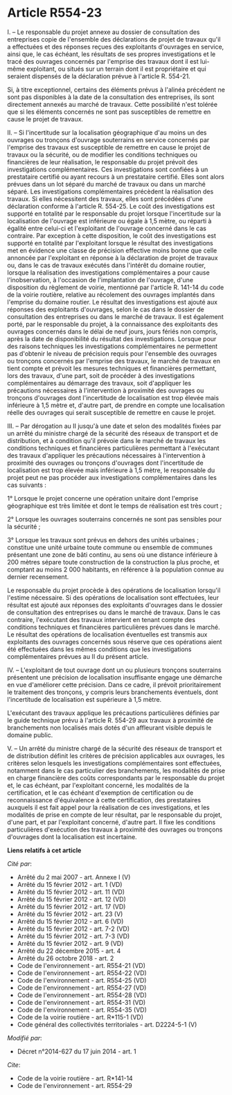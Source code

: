# Article R554-23

I. – Le responsable du projet annexe au dossier de consultation des entreprises copie de l'ensemble des déclarations de
projet de travaux qu'il a effectuées et des réponses reçues des exploitants d'ouvrages en service, ainsi que, le cas échéant,
les résultats de ses propres investigations et le tracé des ouvrages concernés par l'emprise des travaux dont il est lui-même
exploitant, ou situés sur un terrain dont il est propriétaire et qui seraient dispensés de la déclaration prévue à l'article
R. 554-21. 

Si, à titre exceptionnel, certains des éléments prévus à l'alinéa précédent ne sont pas disponibles à la date de la
consultation des entreprises, ils sont directement annexés au marché de travaux. Cette possibilité n'est tolérée que si les
éléments concernés ne sont pas susceptibles de remettre en cause le projet de travaux.

II. – Si l'incertitude sur la localisation géographique d'au moins un des ouvrages ou tronçons d'ouvrage souterrains en
service concernés par l'emprise des travaux est susceptible de remettre en cause le projet de travaux ou la sécurité, ou de
modifier les conditions techniques ou financières de leur réalisation, le responsable du projet prévoit des investigations
complémentaires. Ces investigations sont confiées à un prestataire certifié ou ayant recours à un prestataire certifié. Elles
sont alors prévues dans un lot séparé du marché de travaux ou dans un marché séparé. Les investigations complémentaires
précèdent la réalisation des travaux. Si elles nécessitent des travaux, elles sont précédées d'une déclaration conforme à
l'article R. 554-25. Le coût des investigations est supporté en totalité par le responsable du projet lorsque l'incertitude
sur la localisation de l'ouvrage est inférieure ou égale à 1,5 mètre, ou réparti à égalité entre celui-ci et l'exploitant de
l'ouvrage concerné dans le cas contraire. Par exception à cette disposition, le coût des investigations est supporté en
totalité par l'exploitant lorsque le résultat des investigations met en évidence une classe de précision effective moins
bonne que celle annoncée par l'exploitant en réponse à la déclaration de projet de travaux ou, dans le cas de travaux
exécutés dans l'intérêt du domaine routier, lorsque la réalisation des investigations complémentaires a pour cause
l'inobservation, à l'occasion de l'implantation de l'ouvrage, d'une disposition du règlement de voirie, mentionné par
l'article R. 141-14 du code de la voirie routière, relative au récolement des ouvrages implantés dans l'emprise du domaine
routier. Le résultat des investigations est ajouté aux réponses des exploitants d'ouvrages, selon le cas dans le dossier de
consultation des entreprises ou dans le marché de travaux. Il est également porté, par le responsable du projet, à la
connaissance des exploitants des ouvrages concernés dans le délai de neuf jours, jours fériés non compris, après la date de
disponibilité du résultat des investigations. Lorsque pour des raisons techniques les investigations complémentaires ne
permettent pas d'obtenir le niveau de précision requis pour l'ensemble des ouvrages ou tronçons concernés par l'emprise des
travaux, le marché de travaux en tient compte et prévoit les mesures techniques et financières permettant, lors des travaux,
d'une part, soit de procéder à des investigations complémentaires au démarrage des travaux, soit d'appliquer les précautions
nécessaires à l'intervention à proximité des ouvrages ou tronçons d'ouvrages dont l'incertitude de localisation est trop
élevée mais inférieure à 1,5 mètre et, d'autre part, de prendre en compte une localisation réelle des ouvrages qui serait
susceptible de remettre en cause le projet.

III. – Par dérogation au II jusqu'à une date et selon des modalités fixées par un arrêté du ministre chargé de la sécurité
des réseaux de transport et de distribution, et à condition qu'il prévoie dans le marché de travaux les conditions techniques
et financières particulières permettant à l'exécutant des travaux d'appliquer les précautions nécessaires à l'intervention à
proximité des ouvrages ou tronçons d'ouvrages dont l'incertitude de localisation est trop élevée mais inférieure à 1,5 mètre,
le responsable du projet peut ne pas procéder aux investigations complémentaires dans les cas suivants :

1° Lorsque le projet concerne une opération unitaire dont l'emprise géographique est très limitée et dont le temps de
réalisation est très court ;

2° Lorsque les ouvrages souterrains concernés ne sont pas sensibles pour la sécurité ;

3° Lorsque les travaux sont prévus en dehors des unités urbaines ; constitue une unité urbaine toute commune ou ensemble de
communes présentant une zone de bâti continu, au sens où une distance inférieure à 200 mètres sépare toute construction de la
construction la plus proche, et comptant au moins 2 000 habitants, en référence à la population connue au dernier
recensement.

Le responsable du projet procède à des opérations de localisation lorsqu'il l'estime nécessaire. Si des opérations de
localisation sont effectuées, leur résultat est ajouté aux réponses des exploitants d'ouvrages dans le dossier de
consultation des entreprises ou dans le marché de travaux. Dans le cas contraire, l'exécutant des travaux intervient en
tenant compte des conditions techniques et financières particulières prévues dans le marché. Le résultat des opérations de
localisation éventuelles est transmis aux exploitants des ouvrages concernés sous réserve que ces opérations aient été
effectuées dans les mêmes conditions que les investigations complémentaires prévues au II du présent article.

IV. – L'exploitant de tout ouvrage dont un ou plusieurs tronçons souterrains présentent une précision de localisation
insuffisante engage une démarche en vue d'améliorer cette précision. Dans ce cadre, il prévoit prioritairement le traitement
des tronçons, y compris leurs branchements éventuels, dont l'incertitude de localisation est supérieure à 1,5 mètre.

L'exécutant des travaux applique les précautions particulières définies par le guide technique prévu à l'article R. 554-29
aux travaux à proximité de branchements non localisés mais dotés d'un affleurant visible depuis le domaine public.

V. – Un arrêté du ministre chargé de la sécurité des réseaux de transport et de distribution définit les critères de
précision applicables aux ouvrages, les critères selon lesquels les investigations complémentaires sont effectuées, notamment
dans le cas particulier des branchements, les modalités de prise en charge financière des coûts correspondants par le
responsable du projet et, le cas échéant, par l'exploitant concerné, les modalités de la certification, et le cas échéant
d'exemption de certification ou de reconnaissance d'équivalence à cette certification, des prestataires auxquels il est fait
appel pour la réalisation de ces investigations, et les modalités de prise en compte de leur résultat, par le responsable du
projet, d'une part, et par l'exploitant concerné, d'autre part. Il fixe les conditions particulières d'exécution des travaux
à proximité des ouvrages ou tronçons d'ouvrages dont la localisation est incertaine.

**Liens relatifs à cet article**

_Cité par_:

  - Arrêté du 2 mai 2007 - art. Annexe I (V)
  - Arrêté du 15 février 2012 - art. 1 (VD)
  - Arrêté du 15 février 2012 - art. 11 (VD)
  - Arrêté du 15 février 2012 - art. 12 (VD)
  - Arrêté du 15 février 2012 - art. 17 (VD)
  - Arrêté du 15 février 2012 - art. 23 (V)
  - Arrêté du 15 février 2012 - art. 6 (VD)
  - Arrêté du 15 février 2012 - art. 7-2 (VD)
  - Arrêté du 15 février 2012 - art. 7-3 (VD)
  - Arrêté du 15 février 2012 - art. 9 (VD)
  - Arrêté du 22 décembre 2015 - art. 4
  - Arrêté du 26 octobre 2018 - art. 2
  - Code de l'environnement - art. R554-21 (VD)
  - Code de l'environnement - art. R554-22 (VD)
  - Code de l'environnement - art. R554-25 (VD)
  - Code de l'environnement - art. R554-27 (VD)
  - Code de l'environnement - art. R554-28 (VD)
  - Code de l'environnement - art. R554-31 (VD)
  - Code de l'environnement - art. R554-35 (VD)
  - Code de la voirie routière - art. R*115-1 (VD)
  - Code général des collectivités territoriales - art. D2224-5-1 (V)

_Modifié par_:

  - Décret n°2014-627 du 17 juin 2014 - art. 1

_Cite_:

  - Code de la voirie routière - art. R*141-14
  - Code de l'environnement - art. R554-29
